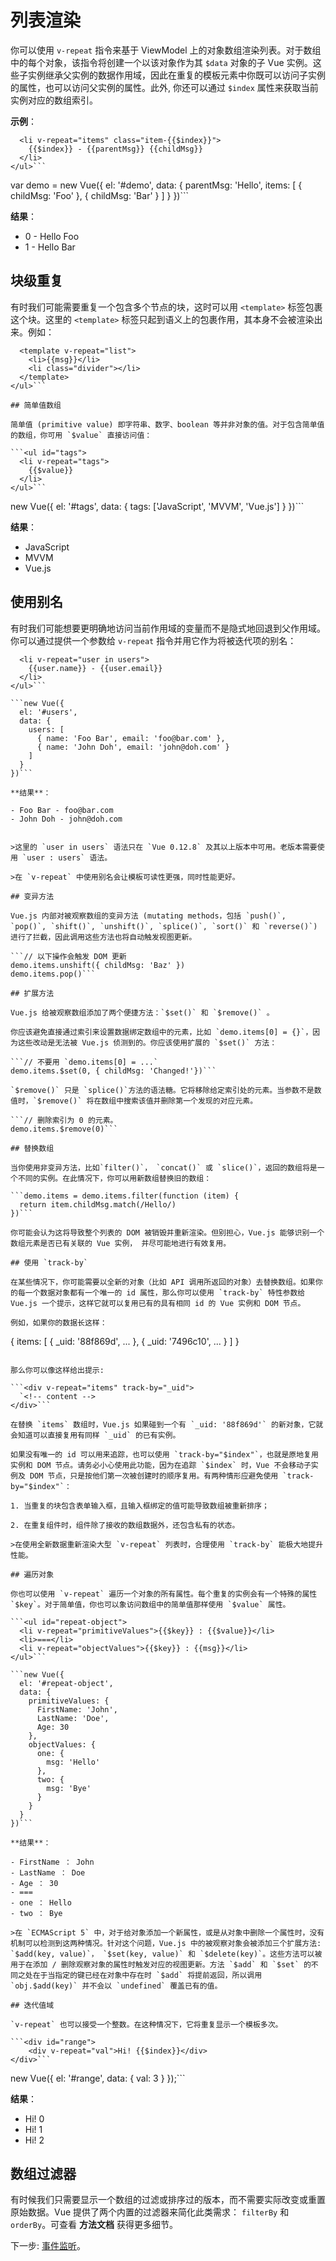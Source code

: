 # 列表渲染

你可以使用 `v-repeat` 指令来基于 ViewModel 上的对象数组渲染列表。对于数组中的每个对象，该指令将创建一个以该对象作为其 `$data` 对象的子 Vue 实例。这些子实例继承父实例的数据作用域，因此在重复的模板元素中你既可以访问子实例的属性，也可以访问父实例的属性。此外, 你还可以通过 `$index` 属性来获取当前实例对应的数组索引。

**示例**：

```<ul id="demo">
  <li v-repeat="items" class="item-{{$index}}">
    {{$index}} - {{parentMsg}} {{childMsg}}
  </li>
</ul>```

```
var demo = new Vue({
  el: '#demo',
  data: {
    parentMsg: 'Hello',
    items: [
      { childMsg: 'Foo' },
      { childMsg: 'Bar' }
    ]
  }
})```

**结果**：

- 0 - Hello Foo
- 1 - Hello Bar

## 块级重复

有时我们可能需要重复一个包含多个节点的块，这时可以用 `<template>` 标签包裹这个块。这里的 `<template>` 标签只起到语义上的包裹作用，其本身不会被渲染出来。例如：

```<ul>
  <template v-repeat="list">
    <li>{{msg}}</li>
    <li class="divider"></li>
  </template>
</ul>```

## 简单值数组

简单值 (primitive value) 即字符串、数字、boolean 等并非对象的值。对于包含简单值的数组，你可用 `$value` 直接访问值：

```<ul id="tags">
  <li v-repeat="tags">
    {{$value}}
  </li>
</ul>```

```
new Vue({
  el: '#tags',
  data: {
    tags: ['JavaScript', 'MVVM', 'Vue.js']
  }
})```

**结果**：

- JavaScript
- MVVM
- Vue.js

## 使用别名

有时我们可能想要更明确地访问当前作用域的变量而不是隐式地回退到父作用域。你可以通过提供一个参数给 `v-repeat` 指令并用它作为将被迭代项的别名：

```<ul id="users">
  <li v-repeat="user in users">
    {{user.name}} - {{user.email}}
  </li>
</ul>```

```new Vue({
  el: '#users',
  data: {
    users: [
      { name: 'Foo Bar', email: 'foo@bar.com' },
      { name: 'John Doh', email: 'john@doh.com' }
    ]
  }
})```

**结果**：

- Foo Bar - foo@bar.com
- John Doh - john@doh.com


>这里的 `user in users` 语法只在 `Vue 0.12.8` 及其以上版本中可用。老版本需要使用 `user : users` 语法。

>在 `v-repeat` 中使用别名会让模板可读性更强，同时性能更好。

## 变异方法

Vue.js 内部对被观察数组的变异方法 (mutating methods，包括 `push()`, `pop()`, `shift()`, `unshift()`, `splice()`, `sort()` 和 `reverse()`) 进行了拦截，因此调用这些方法也将自动触发视图更新。

```// 以下操作会触发 DOM 更新
demo.items.unshift({ childMsg: 'Baz' })
demo.items.pop()```

## 扩展方法

Vue.js 给被观察数组添加了两个便捷方法：`$set()` 和 `$remove()` 。

你应该避免直接通过索引来设置数据绑定数组中的元素，比如 `demo.items[0] = {}`，因为这些改动是无法被 Vue.js 侦测到的。你应该使用扩展的 `$set()` 方法：

```// 不要用 `demo.items[0] = ...`
demo.items.$set(0, { childMsg: 'Changed!'})```

`$remove()` 只是 `splice()`方法的语法糖。它将移除给定索引处的元素。当参数不是数值时，`$remove()` 将在数组中搜索该值并删除第一个发现的对应元素。

```// 删除索引为 0 的元素。
demo.items.$remove(0)```

## 替换数组

当你使用非变异方法，比如`filter()`， `concat()` 或 `slice()`，返回的数组将是一个不同的实例。在此情况下，你可以用新数组替换旧的数组：

```demo.items = demo.items.filter(function (item) {
  return item.childMsg.match(/Hello/)
})```

你可能会认为这将导致整个列表的 DOM 被销毁并重新渲染。但别担心，Vue.js 能够识别一个数组元素是否已有关联的 Vue 实例， 并尽可能地进行有效复用。

## 使用 `track-by`

在某些情况下，你可能需要以全新的对象（比如 API 调用所返回的对象）去替换数组。如果你的每一个数据对象都有一个唯一的 id 属性，那么你可以使用 `track-by` 特性参数给 Vue.js 一个提示，这样它就可以复用已有的具有相同 id 的 Vue 实例和 DOM 节点。

例如，如果你的数据长这样：

```
{
  items: [
    { _uid: '88f869d', ... },
    { _uid: '7496c10', ... }
  ]
}
```

那么你可以像这样给出提示:

```<div v-repeat="items" track-by="_uid">
  `<!-- content -->
</div>```

在替换 `items` 数组时，Vue.js 如果碰到一个有 `_uid: '88f869d'` 的新对象，它就会知道可以直接复用有同样 `_uid` 的已有实例。

如果没有唯一的 id 可以用来追踪，也可以使用 `track-by="$index"`，也就是原地复用实例和 DOM 节点。请务必小心使用此功能，因为在追踪 `$index` 时，Vue 不会移动子实例及 DOM 节点，只是按他们第一次被创建时的顺序复用。有两种情形应避免使用 `track-by="$index"`：

1. 当重复的块包含表单输入框，且输入框绑定的值可能导致数组被重新排序；

2. 在重复组件时，组件除了接收的数组数据外，还包含私有的状态。

>在使用全新数据重新渲染大型 `v-repeat` 列表时，合理使用 `track-by` 能极大地提升性能。

## 遍历对象

你也可以使用 `v-repeat` 遍历一个对象的所有属性。每个重复的实例会有一个特殊的属性 `$key`。对于简单值，你也可以象访问数组中的简单值那样使用 `$value` 属性。

```<ul id="repeat-object">
  <li v-repeat="primitiveValues">{{$key}} : {{$value}}</li>
  <li>===</li>
  <li v-repeat="objectValues">{{$key}} : {{msg}}</li>
</ul>```

```new Vue({
  el: '#repeat-object',
  data: {
    primitiveValues: {
      FirstName: 'John',
      LastName: 'Doe',
      Age: 30
    },
    objectValues: {
      one: {
        msg: 'Hello'
      },
      two: {
        msg: 'Bye'
      }
    }
  }
})```

**结果**：

- FirstName ： John
- LastName ： Doe
- Age ： 30
- ===
- one ： Hello
- two ： Bye

>在 `ECMAScript 5` 中，对于给对象添加一个新属性，或是从对象中删除一个属性时，没有机制可以检测到这两种情况。针对这个问题，Vue.js 中的被观察对象会被添加三个扩展方法: `$add(key, value)`， `$set(key, value)` 和 `$delete(key)`。这些方法可以被用于在添加 / 删除观察对象的属性时触发对应的视图更新。方法 `$add` 和 `$set` 的不同之处在于当指定的键已经在对象中存在时 `$add` 将提前返回，所以调用 `obj.$add(key)` 并不会以 `undefined` 覆盖已有的值。

## 迭代值域

`v-repeat` 也可以接受一个整数。在这种情况下，它将重复显示一个模板多次。

```<div id="range">
    <div v-repeat="val">Hi! {{$index}}</div>
</div>```

```
new Vue({
  el: '#range',
  data: {
    val: 3
  }
});```

**结果**：

- Hi! 0
- Hi! 1
- Hi! 2

## 数组过滤器

有时候我们只需要显示一个数组的过滤或排序过的版本，而不需要实际改变或重置原始数据。Vue 提供了两个内置的过滤器来简化此类需求： `filterBy` 和 `orderBy`。可查看 **方法文档** 获得更多细节。

下一步: [事件监听](http://cn.vuejs.org/guide/events.html)。






